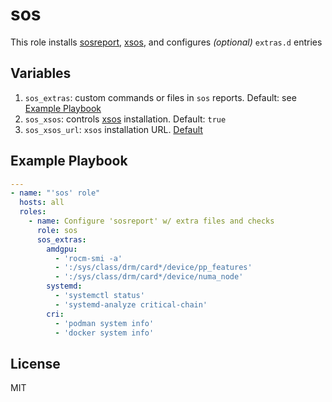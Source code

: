 # sos

This role installs [sosreport](https://github.com/sosreport/sos),
[xsos](https://github.com/ryran/xsos),
and configures _(optional)_ `extras.d` entries

## Variables

1. `sos_extras`: custom commands or files in `sos` reports.
Default: see [Example Playbook](#example-playbook)
2. `sos_xsos`: controls [xsos](https://github.com/ryran/xsos) installation.
Default: `true`
3. `sos_xsos_url`: `xsos` installation URL.
[Default](https://github.com/ryran/xsos/raw/master/xsos)

## Example Playbook

```yaml
---
- name: "'sos' role"
  hosts: all
  roles:
    - name: Configure 'sosreport' w/ extra files and checks
      role: sos
      sos_extras:
        amdgpu:
          - 'rocm-smi -a'
          - ':/sys/class/drm/card*/device/pp_features'
          - ':/sys/class/drm/card*/device/numa_node'
        systemd:
          - 'systemctl status'
          - 'systemd-analyze critical-chain'
        cri:
          - 'podman system info'
          - 'docker system info'
```

## License

MIT

